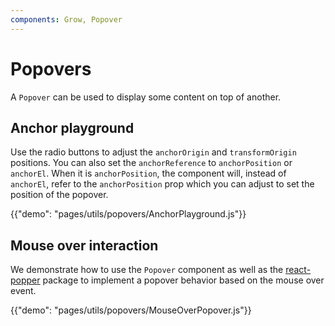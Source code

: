 ```yaml
---
components: Grow, Popover
---
```


# Popovers

A `Popover` can be used to display some content on top of another.

## Anchor playground

Use the radio buttons to adjust the `anchorOrigin` and `transformOrigin` positions.
You can also set the `anchorReference` to `anchorPosition` or `anchorEl`.
When it is `anchorPosition`, the component will, instead of `anchorEl`,
refer to the `anchorPosition` prop which you can adjust to set
the position of the popover.

{{"demo": "pages/utils/popovers/AnchorPlayground.js"}}

## Mouse over interaction

We demonstrate how to use the `Popover` component as well as the [react-popper](https://github.com/souporserious/react-popper) package to implement a popover behavior based on the mouse over event.

{{"demo": "pages/utils/popovers/MouseOverPopover.js"}}
